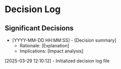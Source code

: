 # Decision Log

## Significant Decisions
- [YYYY-MM-DD HH:MM:SS] - [Decision summary]
  - Rationale: [Explanation]
  - Implications: [Impact analysis]

[2025-03-29 12:10:12] - Initialized decision log file